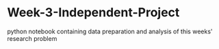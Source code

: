 # Week-3-Independent-Project
python notebook containing data preparation and analysis of this weeks' research problem

